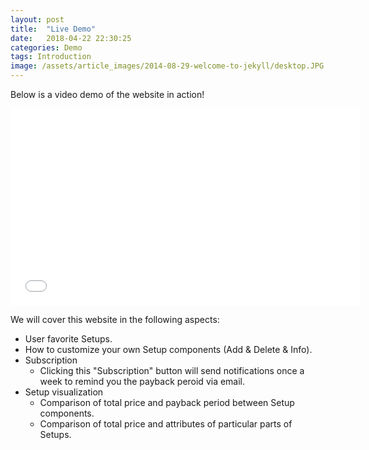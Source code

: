 ```yaml
---
layout: post
title:  "Live Demo"
date:   2018-04-22 22:30:25
categories: Demo
tags: Introduction
image: /assets/article_images/2014-08-29-welcome-to-jekyll/desktop.JPG
---
```


Below is a video demo of the website in action!

<iframe width="560" height="315" src="//www.youtube.com/embed/a_5dKE140d0" frameborder="0"> </iframe>

We will cover this website in the following aspects:

- User favorite Setups.
- How to customize your own Setup components (Add & Delete & Info).
- Subscription 
	- Clicking this "Subscription" button will send notifications once a week to remind you the payback peroid via email.
- Setup visualization
	- Comparison of total price and payback period between Setup components.
	- Comparison of total price and attributes of particular parts of Setups.